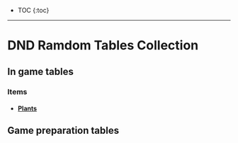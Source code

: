 
* TOC 
{:toc}

---

# DND Ramdom Tables Collection

## In game tables

### Items
 
- #### [Plants](items/plants.md)
  
## Game preparation tables
